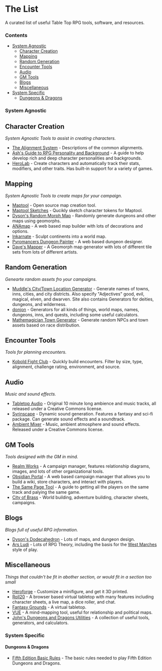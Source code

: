# The List

A curated list of useful Table Top RPG tools, software, and resources.

### Contents

- [System Agnostic](#system-agnostic)
  - [Character Creation](#cracter-creation)
  - [Mapping](#mapping)
  - [Random Generation](#random-generation)
  - [Encounter Tools](#encounter-tools)
  - [Audio](#audio)
  - [GM Tools](#gm-tools)
  - [Blogs](#blogs)
  - [Miscellaneous](#miscellaneous)
- [System Specific](#system-specific)
  - [Dungeons & Dragons](#dungeons--dragons)

### System Agnostic

## Character Creation

*System Agnostic Tools to assist in creating characters.*

* [The Alignment System](http://www.easydamus.com/alignment.html) - Descriptions of the common alignments.
* [Ash's Guide to RPG Personality and Background](http://rpg.ashami.com/) - A guide to help develop rich and deep character personalities and backgrounds.
* [HeroLab](http://www.wolflair.com/index.php?context=hero_lab) - Create characters and automatically track their stats, modifiers, and other traits. Has built-in support for a variety of games.

## Mapping

*System Agnostic Tools to create maps for your campaign.*

* [Maptool](http://www.rptools.net/toolbox/maptool/) - Open source map creation tool.
* [Maptool Sketches](http://toybox-sw.blogspot.be/2012/05/maptool-sketches.html) - Qucikly sketch character tokens for Maptool.
* [Dyson's Random Morph Map](http://www.1km1kt.net/geomorph/) - Randomly generate dungeons and other maps using geomorphs.
* [ANAmap](http://deepnight.net/tools/tabletop-rpg-map-editor/) - A web based map builder with lots of decorations and options.
* [Inkarnate](http://inkarnate.com/maps#/) - Sculpt continents into a world map.
* [Pyromancers Dungeon Painter](http://pyromancers.com/dungeon-painter-online/) - A web based dungeon designer.
* [Dave's Mapper](http://davesmapper.com/) - A Geomorph map generator with lots of different tile sets from lots of different artists.

## Random Generation

*Genearte random assets fro your campaigns.*

* [Muddle's City/Town Location Generator](http://picastudio.com/random/cities.php) - Generate names of towns, inns, cities, and city districts. Also specify "Adjectives" good, evil, magical, elven, and dwarven. Site also contains Generators for deities, dungeons, and wilderness.
* [donjon](https://donjon.bin.sh/) - Generators for all kinds of things, world maps, names, dungeons, inns, and quests, including some useful calculators.
* [Mathemagician Town Generator](http://www.mathemagician.net/town.html) - Generate random NPCs and town assets based on race distribution.

## Encounter Tools

*Tools for planning encounters.*

* [Kobold Fight Club](http://kobold.club/fight/#/encounter-builder) - Quickly build encounters. Filter by size, type, alignment, challenge rating, environment, and source.


## Audio

*Music and sound effects.*

* [Tabletop Audio](http://tabletopaudio.com/) - Original 10 minute long ambience and music tracks, all released under a Creative Commons license.
* [Syrinscape](https://syrinscape.com/) - Dynamic sound generation. Features a fantasy and sci-fi package. Can generate sound effects and a soundtrack.
* [Ambient Mixer](http://www.ambient-mixer.com/) - Music, ambient atmosphere and sound effects. Released under a Creative Commons license.

## GM Tools

*Tools designed with the GM in mind.*

* [Realm Works](http://www.wolflair.com/realmworks) - A campaign manager, features relationship diagrams, images, and lots of other organizational tools.
* [Obsidian Portal](https://obsidianportal.com) - A web based campaign manager that allows you to build a wiki, store characters, and interact with players.
* [The Same Page Tool](https://bankuei.wordpress.com/2010/03/27/the-same-page-tool/) - A guide to getting all the players on the same track and palying the same game.
* [City of Brass](https://cityofbrass.io/) - World building, adventure building, character sheets, campaigns.

## Blogs

*Blogs full of useful RPG information.*

* [Dyson's Dodecahedron](https://rpgcharacters.wordpress.com/) - Lots of maps, and dungeon design.
* [Ars Ludi](http://arsludi.lamemage.com/) - Lots of RPG Theory, including the basis for the [West Marches](http://arsludi.lamemage.com/index.php/78/grand-experiments-west-marches/) style of play.

## Miscellaneous

*Things that couldn't be fit in abother section, or would fit in a section too small*

* [Heroforge](https://www.heroforge.com/) - Customize a minifigure, and get it 3D printed.
* [Roll20](https://roll20.net/) - A browser based virtual tabletop with many features including character sheets, a live map, a dice roller, and chat.
* [Fantasy Grounds](https://www.fantasygrounds.com/features/) - A virtual tabletop.
* [VUE](http://vue.tufts.edu/) - A mind-mapping tool, useful for relationship and political maps.
* [John's Dungeons and Dragons Utilities](http://jtevans.kilnar.com/rpg/dnd/tools/index.php) - A collection of useful tools, generators, and calculators.

### System Specific

#### Dungeons & Dragons

* [Fifth Edition Basic Rules](http://dnd.wizards.com/articles/features/basicrules) - The basic rules needed to play Fifth Edition Dungeons and Dragons.
